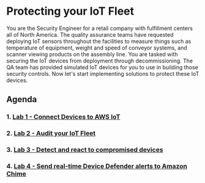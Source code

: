 # Protecting your IoT Fleet

You are the Security Engineer for a retail company with fulfillment centers all of North America. The quality assurance teams have requested deploying IoT sensors throughout the facilities to measure things such as temperature of equipment, weight and speed of conveyor systems, and scanner viewing products on the assembly line. You are tasked with securing the IoT devices from deployment through decommissioning. The QA team has provided simulated IoT devices for you to use in building those security controls. Now let's start implementing solutions to protect these IoT devices.

## Agenda
### 1. [Lab 1 - Connect Devices to AWS IoT](https://github.com/hongpham/IoT-Security-Workshop/tree/master/Lab%201%20-%20Connect%20Devices%20to%20AWS%20IoT)
### 2. [Lab 2 - Audit your IoT Fleet](https://github.com/hongpham/IoT-Security-Workshop/tree/master/Lab%202%20-%20Audit%20your%20IoT%20Fleet)
### 3. [Lab 3 - Detect and react to compromised devices](https://github.com/hongpham/IoT-Security-Workshop/tree/master/Lab%203%20-%20Detect%20and%20react%20to%20compromised%20devices)
### 4. [Lab 4 - Send real-time Device Defender alerts to Amazon Chime](https://github.com/hongpham/IoT-Security-Workshop/tree/master/Lab%204%20-%20Send%20real-time%20Device%20Defender%20alerts%20to%20Amazon%20Chime)
